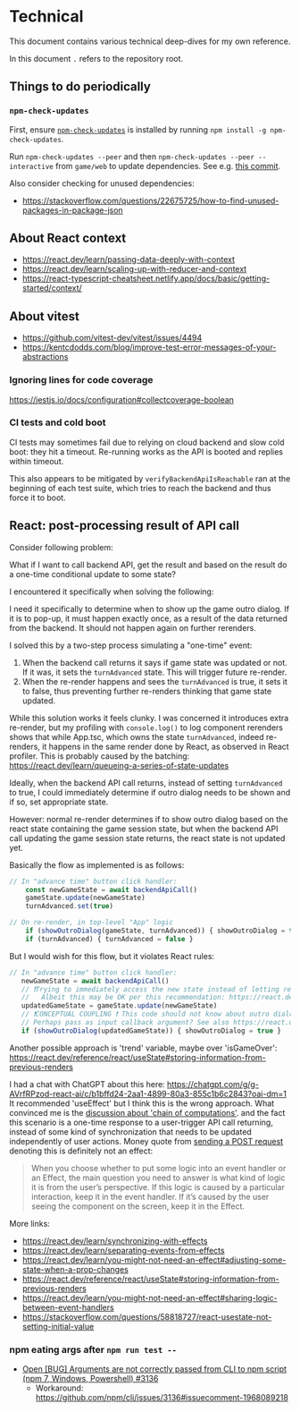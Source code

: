 # Technical

This document contains various technical deep-dives for my own reference.

In this document `.` refers to the repository root.

## Things to do periodically

### `npm-check-updates`

First, ensure [`npm-check-updates`] is installed by running `npm install -g npm-check-updates`.

Run `npm-check-updates --peer` and then `npm-check-updates --peer --interactive` from `game/web` to update dependencies.
See e.g. [this commit](https://github.com/konrad-jamrozik/game/commit/5950149545d9894bc0a3defcb742c0cf7a55179b).

Also consider checking for unused dependencies:

- https://stackoverflow.com/questions/22675725/how-to-find-unused-packages-in-package-json

## About React context

- https://react.dev/learn/passing-data-deeply-with-context
- https://react.dev/learn/scaling-up-with-reducer-and-context
- https://react-typescript-cheatsheet.netlify.app/docs/basic/getting-started/context/

## About vitest

- https://github.com/vitest-dev/vitest/issues/4494
- https://kentcdodds.com/blog/improve-test-error-messages-of-your-abstractions

### Ignoring lines for code coverage

https://jestjs.io/docs/configuration#collectcoverage-boolean

### CI tests and cold boot

CI tests may sometimes fail due to relying on cloud backend and slow cold boot:
they hit a timeout. Re-running works as the API is booted and replies within timeout.

This also appears to be mitigated by `verifyBackendApiIsReachable` ran at
the beginning of each test suite, which tries to reach the backend and thus force
it to boot.

## React: post-processing result of API call

Consider following problem:

What if I want to call backend API, get the result and based on the result do a one-time
conditional update to some state?

I encountered it specifically when solving the following:

I need it specifically to determine when to show up the game outro dialog.
If it is to pop-up, it must happen exactly once, as a result of the data returned from the backend.
It should not happen again on further rerenders.

I solved this by a two-step process simulating a "one-time" event:

1. When the backend call returns it says if game state was updated or not. If it was, it sets the `turnAdvanced`
   state. This will trigger future re-render.
2. When the re-render happens and sees the `turnAdvanced` is true, it sets it to false, thus preventing further
   re-renders thinking that game state updated.

While this solution works it feels clunky. I was concerned it introduces extra re-render, but my profiling with
`console.log()` to log component rerenders shows that while App.tsc, which owns the state `turnAdvanced`, indeed
re-renders, it happens in the same render done by React, as observed in React profiler. This is probably caused
by the batching: https://react.dev/learn/queueing-a-series-of-state-updates

Ideally, when the backend API call returns, instead of setting `turnAdvanced` to true,
I could immediately determine if outro dialog needs to be shown and if so, set appropriate state.

However: normal re-render determines if to show outro dialog based on the react state containing the game session state,
but when the backend API call updating the game session state returns, the react state is not updated yet.

Basically the flow as implemented is as follows:

``` typescript
// In "advance time" button click handler:
    const newGameState = await backendApiCall()
    gameState.update(newGameState)
    turnAdvanced.set(true)

// On re-render, in top-level "App" logic
    if (showOutroDialog(gameState, turnAdvanced)) { showOutroDialog = true }
    if (turnAdvanced) { turnAdvanced = false }
```

But I would wish for this flow, but it violates React rules:

``` typescript
// In "advance time" button click handler:
   newGameState = await backendApiCall()
   // ❗Trying to immediately access the new state instead of letting react first save it and then read on re-render.
   //   Albeit this may be OK per this recommendation: https://react.dev/learn/you-might-not-need-an-effect#chains-of-computations
   updatedGameState = gameState.update(newGameState)
   // ❗CONCEPTUAL COUPLING ❗ This code should not know about outro dialog.
   // Perhaps pass as input callback argument? See also https://react.dev/learn/you-might-not-need-an-effect#sharing-logic-between-event-handlers
   if (showOutroDialog(updatedGameState)) { showOutroDialog = true }
```

Another possible approach is 'trend' variable, maybe over 'isGameOver':
https://react.dev/reference/react/useState#storing-information-from-previous-renders

I had a chat with ChatGPT about this here:
https://chatgpt.com/g/g-AVrfRPzod-react-ai/c/b1bffd24-2aa1-4899-80a3-855c1b6c2843?oai-dm=1
It recommended 'useEffect' but I think this is the wrong approach.
What convinced me is the [discussion about 'chain of computations'].
and the fact this scenario is a one-time response to a user-trigger API call returning,
instead of some kind of synchronization that needs to be updated independently of user actions.
Money quote from [sending a POST request] denoting this is definitely not an effect:

> When you choose whether to put some logic into an event handler or an Effect, the main question you need to answer is
> what kind of logic it is from the user’s perspective. If this logic is caused by a particular interaction, keep it in
> the event handler. If it’s caused by the user seeing the component on the screen, keep it in the Effect.

[discussion about 'chain of computations']: https://react.dev/learn/you-might-not-need-an-effect#chains-of-computations
[sending a POST request]: https://react.dev/learn/you-might-not-need-an-effect#sending-a-post-request
More links:

- https://react.dev/learn/synchronizing-with-effects
- https://react.dev/learn/separating-events-from-effects
- https://react.dev/learn/you-might-not-need-an-effect#adjusting-some-state-when-a-prop-changes
- https://react.dev/reference/react/useState#storing-information-from-previous-renders
- https://react.dev/learn/you-might-not-need-an-effect#sharing-logic-between-event-handlers
- https://stackoverflow.com/questions/58818727/react-usestate-not-setting-initial-value

### npm eating args after `npm run test --`

- [Open
[BUG] Arguments are not correctly passed from CLI to npm script (npm 7, Windows, Powershell)
#3136](https://github.com/npm/cli/issues/3136)
  - Workaround: https://github.com/npm/cli/issues/3136#issuecomment-1968089218

[`npm-check-updates`]: https://www.npmjs.com/package/npm-check-updates
